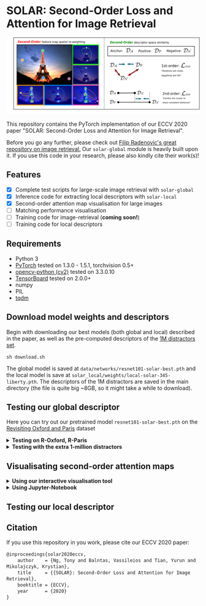 # SOLAR: Second-Order Loss and Attention for Image Retrieval

![teaser](assets/teaser.png)

This repository contains the PyTorch implementation of our ECCV 2020 paper "SOLAR: Second-Order Loss and Attention for Image Retrieval".

Before you go any further, please check out [Filip Radenovic's great repository on image retrieval.](https://github.com/filipradenovic/cnnimageretrieval-pytorch) Our `solar-global` module is heavily built upon it. If you use this code in your research, please also kindly cite their work(s)!
## Features
- [x] Complete test scripts for large-scale image retrieval with `solar-global`
- [x] Inference code for extracting local descriptors with `solar-local`
- [x] Second-order attention map visualisation for large images
- [ ] Matching performance visualisation
- [ ] Training code for image-retrieval (**coming soon!**)
- [ ] Training code for local descriptors

## Requirements
- Python 3
- [PyTorch](https://pytorch.org/get-started/locally/) tested on 1.3.0 - 1.5.1, torchvision 0.5+
- [opencv-python (cv2)](https://pypi.org/project/opencv-python/) tested on 3.3.0.10
- [TensorBoard](https://www.tensorflow.org/tensorboard) tested on 2.0.0+
- numpy
- PIL
- [tqdm](https://github.com/tqdm/tqdm)

## Download model weights and descriptors
Begin with downloading our best models (both global and local) described in the paper, as well as the pre-computed descriptors of the [1M distractors set](https://github.com/filipradenovic/revisitop).

```
sh download.sh
```

The global model is saved at `data/networks/resnet101-solar-best.pth` and the local model is save at `solar_local/weights/local-solar-345-liberty.pth`. The descriptors of the 1M distractors are saved in the main directory (the file is quite big ~8GB, so it might take a while to download).

## Testing our global descriptor
Here you can try out our pretrained model `resnet101-solar-best.pth` on the [Revisiting Oxford and Paris](https://github.com/filipradenovic/revisitop) dataset

<details>
<summary><b>Testing on R-Oxford, R-Paris</b></summary></br>
After you've successfully downloaded the global model weights, run

```
python3 -m solar_global.examples.test
```

After a while, you should be able to get results like this:
```
>> roxford5k: mAP E: 85.88, M: 69.9, H: 47.91
>> roxford5k: mP@k[1, 5, 10] E: [94.12 92.45 88.8 ], M: [94.29 90.86 86.71], H: [88.57 74.29 63.  ]

>> rparis6k: mAP E: 92.95, M: 81.57, H: 64.45
>> rparis6k: mP@k[1, 5, 10] E: [100.   96.57 95.43], M: [100.   98.   97.14], H: [97.14 94.57 93.  ]
```

Retrieval results is visualised in `specs/` using
```
tensorboard --logdir specs/ --samples_per_plugin images=1000
```
You should be able to view them on your browser at `localhost:6006`. Here's an example

![ranks](assets/ranks.png)
</details>

<details>
<summary><b>Testing with the extra 1-million distractors</b></summary></br>

If you decide to extract the descriptors on your own, you could run
```
python3 -m solar_global.examples.extract_1m
```

This script would download and extract the [1M distractors set](https://github.com/filipradenovic/revisitop) and save them into `data/test/revisitop1m/`. This dataset is quite large (400GB+), so depending on your network & GPU, the whole process of downloading + extracting descriptors can take from a couple of days to a week. In our setting (~100MBps, V100), the download + extraction takes ~10 hours and the descriptors ~30 hours to be extracted.

Now, make sure that `resnet101-solar-best.pth_vecs_revisitop1m.pt` is in the main directory. Then you can run

```
python3 -m solar_global.examples.test_1m
```
and get results as below 
```
>> roxford5k: mAP E: 72.04, M: 53.49, H: 29.89
>> roxford5k: mP@k[1, 5, 10] E: [88.24 81.99 76.96], M: [88.57 82.29 76.71], H: [74.29 58.29 48.86]

>> rparis6k: mAP E: 83.35, M: 59.19, H: 33.41
>> rparis6k: mP@k[1, 5, 10] E: [98.57 95.14 93.57], M: [98.57 96.29 94.86], H: [92.86 89.14 81.57]
```
</details>

## Visualisating second-order attention maps

<details>
<summary><b> Using our interactive visualisation tool </b></summary></br>
We provide a small demo for you to click around an image and interactively visualise the second-order attention (SOA) map at that location.

First, run
```
python3 -m demo.interactive_soa
```

This gorgeous image of the Eiffel Tower should pop up in a new window

![demo](assets/demo.png)

Now, try drawing a rectangle centred at the location you would like to visualise the SOA map

![demo](assets/demo_click1.png)

A new window titled `Second order attention` with the SOA overlayed on the image and a white dot indicating the selected location should pop up

![demo](assets/demo_soa1.png)

Now, trying drawing a rectangle in the sky, you should see the SOA more spread-out and silhouetting the landmarks

![demo](assets/demo_2.png)

You can keep click around the image to visualise more SOAs. Remember, the white dot in the SOA map is where the selected location is!

</details>

<details>
<summary><b> Using Jupyter-Notebook </b></summary></br>
</details>

## Testing our local descriptor

## Citation
If you use this repository in you work, please cite our ECCV 2020 paper:
```
@inproceedings{solar2020eccv,
    author    = {Ng, Tony and Balntas, Vassileios and Tian, Yurun and Mikolajczyk, Krystian},
    title     = {{SOLAR}: Second-Order Loss and Attention for Image Retrieval},
    booktitle = {ECCV},
    year      = {2020}
}
```